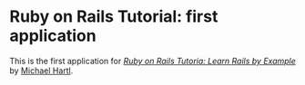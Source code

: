 # Ruby on Rails Tutorial: first application

This is the first application for [*Ruby on Rails Tutoria: Learn Rails by Example*](http://railstutorial.org/) by [Michael Hartl](http://michaelhartl.com/).